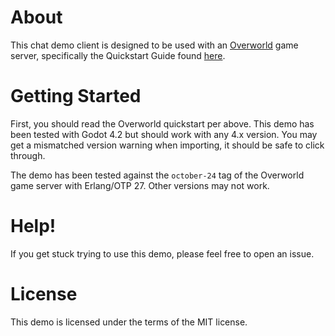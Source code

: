 # About

This chat demo client is designed to be used with an 
[Overworld](https://github.com/saltysystems/overworld) 
game server, specifically the Quickstart Guide found 
[here](https://github.com/saltysystems/overworld/blob/master/doc/quickstart/intro.md).

# Getting Started
First, you should read the Overworld quickstart per above.
This demo has been tested with Godot 4.2 but should work with any 4.x version. You 
may get a mismatched version warning when importing, it should be safe to click through.

The demo has been tested against the `october-24` tag of the Overworld game server 
with Erlang/OTP 27. Other versions may not work.

# Help!
If you get stuck trying to use this demo, please feel free to open an issue.

# License
This demo is licensed under the terms of the MIT license. 
